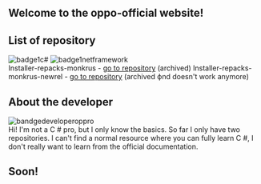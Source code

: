 ## Welcome to the oppo-official website!







## List of repository 
![badge1c#](https://raw.githubusercontent.com/oppro-officiall/website-oppro_officiall/eadbdb356415001e8bf2fc5ee949e17c2eeb486a/Images/Language-C%23-brightgreen.svg)
![badge1netframework](https://raw.githubusercontent.com/oppro-officiall/website-oppro_officiall/f8de1f080ca6ff6e091ccfeda22b55bca154cb28/Images/Net%20framework-4.8-blue.svg)  
Installer-repacks-monkrus - [go to repository](https://github.com/oppro-officiall/installer-repacks-monkrus) (archived)
Installer-repacks-monkrus-newrel - [go to repository](https://github.com/oppro-officiall/installer-repacks-monkurs-newrel) (archived фnd doesn't work anymore)



## About the developer
![bandgedeveloperoppro](https://raw.githubusercontent.com/oppro-officiall/website-oppro_officiall/42b15a0848b11e057f0382fc80fb49b264ba4915/Images/Developer-OpPRO-orange.svg)  
Hi! I'm not a C # pro, but I only know the basics. So far I only have two repositories. I can't find a normal resource where you can fully learn C #, I don't really want to learn from the official documentation.



## Soon!
